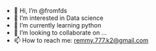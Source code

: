 - 👋 Hi, I’m @fromfds
- 👀 I’m interested in Data science
- 🌱 I’m currently learning python
- 💞️ I’m looking to collaborate on ...
- 📫 How to reach me: remmy.777.k2@gmail.com

<!---
fromfds/fromfds is a ✨ special ✨ repository because its `README.md` (this file) appears on your GitHub profile.
You can click the Preview link to take a look at your changes.
--->
